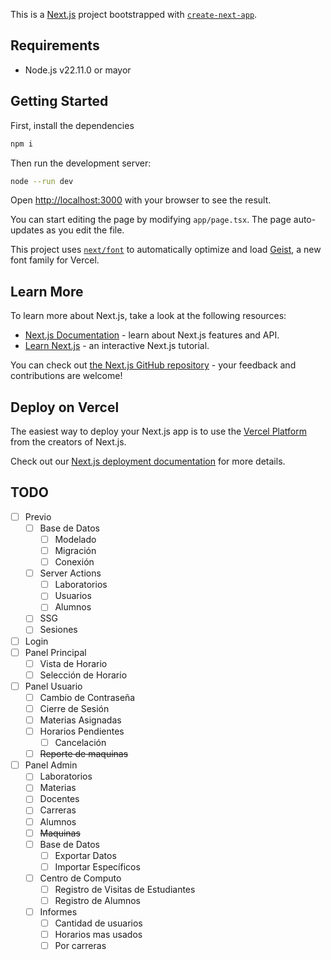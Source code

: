 This is a [Next.js](https://nextjs.org) project bootstrapped with [`create-next-app`](https://nextjs.org/docs/app/api-reference/cli/create-next-app).

## Requirements

- Node.js v22.11.0 or mayor

## Getting Started

First, install the dependencies

```bash
npm i
```

Then run the development server:

```bash
node --run dev
```

Open [http://localhost:3000](http://localhost:3000) with your browser to see the result.

You can start editing the page by modifying `app/page.tsx`. The page auto-updates as you edit the file.

This project uses [`next/font`](https://nextjs.org/docs/app/building-your-application/optimizing/fonts) to automatically optimize and load [Geist](https://vercel.com/font), a new font family for Vercel.

## Learn More

To learn more about Next.js, take a look at the following resources:

- [Next.js Documentation](https://nextjs.org/docs) - learn about Next.js features and API.
- [Learn Next.js](https://nextjs.org/learn) - an interactive Next.js tutorial.

You can check out [the Next.js GitHub repository](https://github.com/vercel/next.js) - your feedback and contributions are welcome!

## Deploy on Vercel

The easiest way to deploy your Next.js app is to use the [Vercel Platform](https://vercel.com/new?utm_medium=default-template&filter=next.js&utm_source=create-next-app&utm_campaign=create-next-app-readme) from the creators of Next.js.

Check out our [Next.js deployment documentation](https://nextjs.org/docs/app/building-your-application/deploying) for more details.

## TODO

- [ ] Previo
    - [ ] Base de Datos
        - [ ] Modelado
        - [ ] Migración
        - [ ] Conexión
    - [ ] Server Actions
        - [ ] Laboratorios
        - [ ] Usuarios
        - [ ] Alumnos
    - [ ] SSG
    - [ ] Sesiones
- [ ] Login
- [ ] Panel Principal
    - [ ] Vista de Horario
    - [ ] Selección de Horario
- [ ] Panel Usuario
    - [ ] Cambio de Contraseña
    - [ ] Cierre de Sesión
    - [ ] Materias Asignadas
    - [ ] Horarios Pendientes
        - [ ] Cancelación
    - [ ] ~~Reporte de maquinas~~
- [ ] Panel Admin
    - [ ] Laboratorios
    - [ ] Materias
    - [ ] Docentes
    - [ ] Carreras
    - [ ] Alumnos
    - [ ] ~~Maquinas~~
    - [ ] Base de Datos
        - [ ] Exportar Datos
        - [ ] Importar Específicos
    - [ ] Centro de Computo
        - [ ] Registro de Visitas de Estudiantes
        - [ ] Registro de Alumnos
    - [ ] Informes
        - [ ] Cantidad de usuarios
        - [ ] Horarios mas usados
        - [ ] Por carreras
